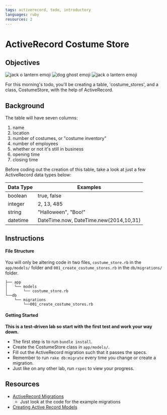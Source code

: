 ```yaml
---
tags: activerecord, todo, introductory
languages: ruby
resources: 2
---
```


# ActiveRecord Costume Store

## Objectives

![jack o lantern emoji](http://www.emoji-cheat-sheet.com/graphics/emojis/jack_o_lantern.png) ![dog ghost emoji](http://www.emoji-cheat-sheet.com/graphics/emojis/ghost.png) ![jack o lantern emoji](http://www.emoji-cheat-sheet.com/graphics/emojis/jack_o_lantern.png)

For this morning's todo, you'll be creating a table, 'costume_stores', and a class, CostumeStore, with the help of ActiveRecord.

## Background

The table will have seven columns:
  1. name
  2. location
  3. number of costumes, or "costume inventory"
  4. number of employees
  5. whether or not it's still in business
  6. opening time
  7. closing time

Before coding out the creation of this table, take a look at just a few ActiveRecord data types below:

|Data Type                      |Examples                                |
|-------------------------------|----------------------------------------|
|boolean                        | true, false                            |
|integer                        | 2, 13, 485                             |
|string                         | "Halloween", "Boo!"                    |
|datetime                       | DateTime.now, DateTime.new(2014,10,31) |

## Instructions

#### File Structure

You will only be altering code in two files, `costume_store.rb` in the `app/models/` folder and `001_create_costume_stores.rb` in the `db/migrations/` folder.

```
├── app
│   └── models
│       └── costume_store.rb
└──db
    └── migrations
        └──001_create_costume_stores.rb
```

#### Getting Started

**This is a test-driven lab so start with the first test and work your way down.**

* The first step is to run `bundle install`.
* Create the CostumeStore class in `app/models/`.
* Fill out the ActiveRecord migration such that it passes the specs.
* Remember to run `rake db:migrate` every time you change or create a migration. 
* Just like on any other lab, run `rspec` to view your progress.

## Resources
* [ActiveRecord Migrations](http://guides.rubyonrails.org/migrations.html)
  * Just look at the code for the example migrations
* [Creating Active Record Models](http://guides.rubyonrails.org/active_record_basics.html#creating-active-record-models) 